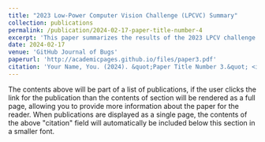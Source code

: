 ```yaml
---
title: "2023 Low-Power Computer Vision Challenge (LPCVC) Summary"
collection: publications
permalink: /publication/2024-02-17-paper-title-number-4
excerpt: 'This paper summarizes the results of the 2023 LPCV challenge which my team hosted. Within contains detailed explanation of the competition, and an anaylsis of the winning teams' solutions.'
date: 2024-02-17
venue: 'GitHub Journal of Bugs'
paperurl: 'http://academicpages.github.io/files/paper3.pdf'
citation: 'Your Name, You. (2024). &quot;Paper Title Number 3.&quot; <i>GitHub Journal of Bugs</i>. 1(3).'
---
```


The contents above will be part of a list of publications, if the user clicks the link for the publication than the contents of section will be rendered as a full page, allowing you to provide more information about the paper for the reader. When publications are displayed as a single page, the contents of the above "citation" field will automatically be included below this section in a smaller font.
